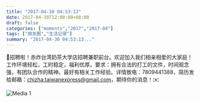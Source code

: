 ```yaml
---
title: "2017-04-30 04:53:13"
date: 2017-04-30T12:00:00+08:00
draft: false
categories: ["moments","2017","2017-04"]
tags: ["朋友圈","生活记录"]
summary: "2017-04-30 04:53:13..."
---
```


📢招聘啦！赤炸台湾奶茶大学店招聘兼职前台。欢迎加入我们相亲相爱的大家庭！工作环境轻松，工时稳定，福利优厚。要求：拥有合法的打工的文件，时间观念强，有团队合作的精神。最好有相关工作经验。详情致电：7809441388，简历发给邮箱：chizha.taiwanexpress@gmail.com，期待你的消息！✉️

![Media 1](/Moments/photos/2017-04-30/201704300453130.jpg)

